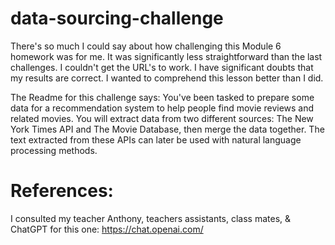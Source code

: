 # data-sourcing-challenge

There's so much I could say about how challenging this Module 6 homework was for me. 
It was significantly less straightforward than the last challenges.
I couldn't get the URL's to work. I have significant doubts that my results are correct.
I wanted to comprehend this lesson better than I did.


The Readme for this challenge says: 
You've been tasked to prepare some data for a recommendation system to help people find movie reviews and related movies. You will extract data from two different sources: The New York Times API and The Movie Database, then merge the data together. The text extracted from these APIs can later be used with natural language processing methods.

# References:
I consulted my teacher Anthony, teachers assistants, class mates, & ChatGPT for this one: https://chat.openai.com/
 

